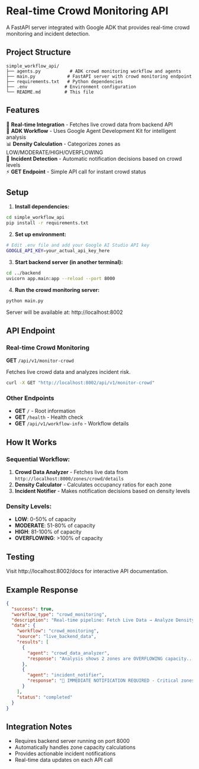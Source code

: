 # Real-time Crowd Monitoring API

A FastAPI server integrated with Google ADK that provides real-time crowd monitoring and incident detection.

## Project Structure

```
simple_workflow_api/
├── agents.py           # ADK crowd monitoring workflow and agents
├── main.py            # FastAPI server with crowd monitoring endpoint  
├── requirements.txt   # Python dependencies
├── .env              # Environment configuration
└── README.md         # This file
```

## Features

🔄 **Real-time Integration** - Fetches live crowd data from backend API  
🤖 **ADK Workflow** - Uses Google Agent Development Kit for intelligent analysis  
📊 **Density Calculation** - Categorizes zones as LOW/MODERATE/HIGH/OVERFLOWING  
🚨 **Incident Detection** - Automatic notification decisions based on crowd levels  
⚡ **GET Endpoint** - Simple API call for instant crowd status  

## Setup

1. **Install dependencies:**
```bash
cd simple_workflow_api
pip install -r requirements.txt
```

2. **Set up environment:**
```bash
# Edit .env file and add your Google AI Studio API key
GOOGLE_API_KEY=your_actual_api_key_here
```

3. **Start backend server (in another terminal):**
```bash
cd ../backend
uvicorn app.main:app --reload --port 8000
```

4. **Run the crowd monitoring server:**
```bash
python main.py
```

Server will be available at: http://localhost:8002

## API Endpoint

### Real-time Crowd Monitoring
**GET** `/api/v1/monitor-crowd`

Fetches live crowd data and analyzes incident risk.

```bash
curl -X GET "http://localhost:8002/api/v1/monitor-crowd"
```

### Other Endpoints

- **GET** `/` - Root information
- **GET** `/health` - Health check  
- **GET** `/api/v1/workflow-info` - Workflow details

## How It Works

### Sequential Workflow:
1. **Crowd Data Analyzer** - Fetches live data from `http://localhost:8000/zones/crowd/details`
2. **Density Calculator** - Calculates occupancy ratios for each zone
3. **Incident Notifier** - Makes notification decisions based on density levels

### Density Levels:
- **LOW**: 0-50% of capacity
- **MODERATE**: 51-80% of capacity  
- **HIGH**: 81-100% of capacity
- **OVERFLOWING**: >100% of capacity

## Testing

Visit http://localhost:8002/docs for interactive API documentation.

## Example Response

```json
{
  "success": true,
  "workflow_type": "crowd_monitoring", 
  "description": "Real-time pipeline: Fetch Live Data → Analyze Density → Incident Decision",
  "data": {
    "workflow": "crowd_monitoring",
    "source": "live_backend_data",
    "results": [
      {
        "agent": "crowd_data_analyzer",
        "response": "Analysis shows 2 zones are OVERFLOWING capacity..."
      },
      {
        "agent": "incident_notifier",
        "response": "🚨 IMMEDIATE NOTIFICATION REQUIRED - Critical zones: Exit, Stage"
      }
    ],
    "status": "completed"
  }
}
```

## Integration Notes

- Requires backend server running on port 8000
- Automatically handles zone capacity calculations
- Provides actionable incident notifications
- Real-time data updates on each API call 
``` 